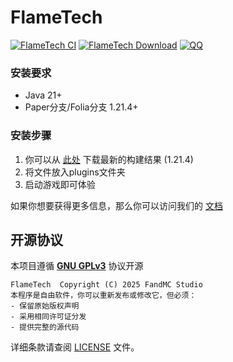 FlameTech
===========

[![FlameTech CI](https://github.com/FandMC/FlameTech/actions/workflows/build.yml/badge.svg)](https://github.com/FandMC/FlameTech/actions/workflows/leaves.yml)
[![FlameTech Download](https://img.shields.io/github/downloads/FandMC/FlameTech/total?color=0&logo=github)](https://github.com/FandMC/FlameTech/releases/latest)
[![QQ](https://img.shields.io/badge/QQ_Unofficial-1040020113-blue)](https://qm.qq.com/q/PCmPXc29q0)

### 安装要求
- Java 21+
- Paper分支/Folia分支 1.21.4+

### 安装步骤
1. 你可以从 [此处](https://github.com/FandMC/FlameTech/releases/latest) 下载最新的构建结果 (1.21.4)
2. 将文件放入plugins文件夹
3. 启动游戏即可体验

如果你想要获得更多信息，那么你可以访问我们的 [文档](https://docs.fandmc.cn/)

## 开源协议
本项目遵循 **[GNU GPLv3](https://www.gnu.org/licenses/gpl-3.0.html)** 协议开源
```text
FlameTech  Copyright (C) 2025 FandMC Studio
本程序是自由软件，你可以重新发布或修改它，但必须：
- 保留原始版权声明
- 采用相同许可证分发
- 提供完整的源代码
```
详细条款请查阅 [LICENSE](LICENSE) 文件。

